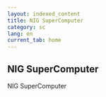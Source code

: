 ```yaml
---
layout: indexed_content
title: NIG SuperComputer
category: sc
lang: en
current_tab: home
---
```


## NIG SuperComputer

NIG SuperComputer